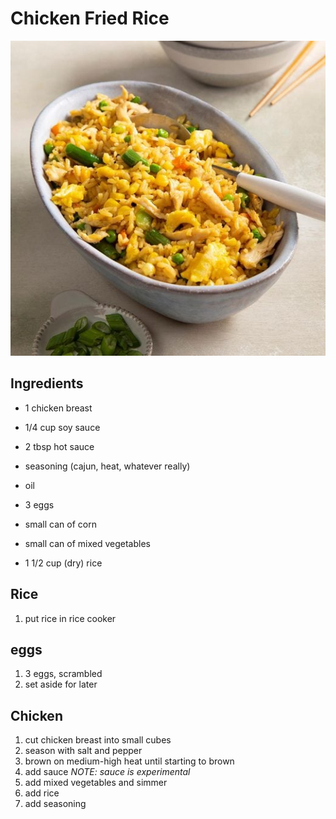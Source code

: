 # Chicken Fried Rice
![Presentation](./presentation.jpg)

## Ingredients
- 1 chicken breast

- 1/4 cup soy sauce
- 2 tbsp hot sauce
- seasoning (cajun, heat, whatever really)
- oil
- 3 eggs
- small can of corn
- small can of mixed vegetables
- 1 1/2 cup (dry) rice

## Rice
1. put rice in rice cooker

## eggs
1. 3 eggs, scrambled
2. set aside for later

## Chicken
1. cut chicken breast into small cubes
2. season with salt and pepper
3. brown on medium-high heat until starting to brown
4. add sauce *NOTE: sauce is experimental*
5. add mixed vegetables and simmer
6. add rice
7. add seasoning